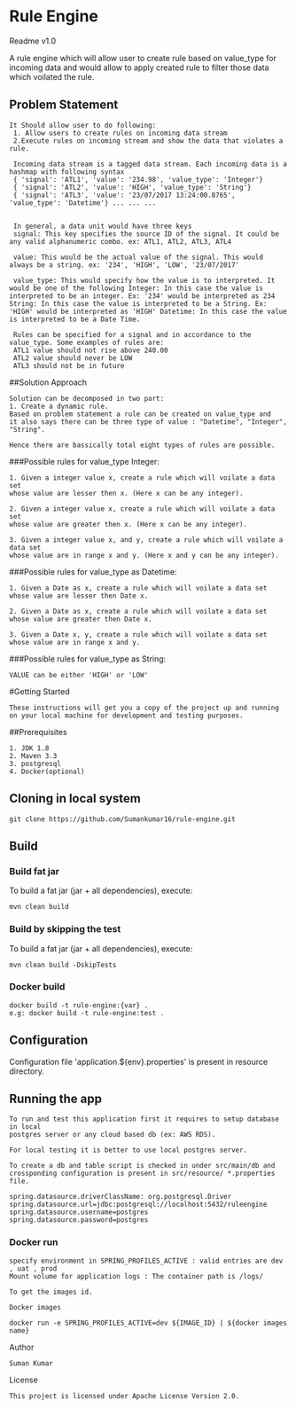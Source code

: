# Rule Engine
Readme v1.0

A rule engine which will allow user to create rule based on value_type for 
incoming data and would allow to apply created rule to filter those data which voilated the rule.
 
## Problem Statement 
```
It Should allow user to do following:
 1. Allow users to create rules on incoming data stream
 2.Execute rules on incoming stream and show the data that violates a rule.
 
 Incoming data stream is a tagged data stream. Each incoming data is a hashmap with following syntax 
 { 'signal': 'ATL1', 'value': '234.98', 'value_type': 'Integer'} 
 { 'signal': 'ATL2', 'value': 'HIGH', 'value_type': 'String'}
 { 'signal': 'ATL3', 'value': '23/07/2017 13:24:00.8765', 'value_type': 'Datetime'} ... ... ...
 
 
 In general, a data unit would have three keys
 signal: This key specifies the source ID of the signal. It could be any valid alphanumeric combo. ex: ATL1, ATL2, ATL3, ATL4 
 
 value: This would be the actual value of the signal. This would always be a string. ex: '234', 'HIGH', 'LOW', '23/07/2017' 
 
 value_type: This would specify how the value is to interpreted. It would be one of the following Integer: In this case the value is interpreted to be an integer. Ex: '234' would be interpreted as 234 String: In this case the value is interpreted to be a String. Ex: 'HIGH' would be interpreted as 'HIGH' Datetime: In this case the value is interpreted to be a Date Time.
 
 Rules can be specified for a signal and in accordance to the value_type. Some examples of rules are:
 ATL1 value should not rise above 240.00 
 ATL2 value should never be LOW
 ATL3 should not be in future
```

##Solution Approach
```
Solution can be decomposed in two part:
1. Create a dynamic rule.
Based on problem statement a rule can be created on value_type and
it also says there can be three type of value : "Datetime", "Integer", "String".

Hence there are bassically total eight types of rules are possible.
```

###Possible rules for value_type Integer:
```
1. Given a integer value x, create a rule which will voilate a data set
whose value are lesser then x. (Here x can be any integer).

2. Given a integer value x, create a rule which will voilate a data set
whose value are greater then x. (Here x can be any integer).

3. Given a integer value x, and y, create a rule which will voilate a data set
whose value are in range x and y. (Here x and y can be any integer).
```

###Possible rules for value_type as Datetime:
```
1. Given a Date as x, create a rule which will voilate a data set
whose value are lesser then Date x.

2. Given a Date as x, create a rule which will voilate a data set
whose value are greater then Date x.

3. Given a Date x, y, create a rule which will voilate a data set
whose value are in range x and y.
``` 

###Possible rules for value_type as String: 
```
VALUE can be either 'HIGH' or 'LOW'

```


#Getting Started 
```
These instructions will get you a copy of the project up and running on your local machine for development and testing purposes.
```

##Prerequisites
```
1. JDK 1.8
2. Maven 3.3
3. postgresql
4. Docker(optional)

```
## Cloning in local system

```
git clone https://github.com/Sumankumar16/rule-engine.git

```

## Build

### Build fat jar
To build a fat jar (jar + all dependencies), execute:

```
mvn clean build
```

### Build by skipping the test
To build a fat jar (jar + all dependencies), execute:

```
mvn clean build -DskipTests
```


### Docker build
```
docker build -t rule-engine:{var} .
e.g: docker build -t rule-engine:test .
```

## Configuration

Configuration file 'application.${env}.properties' is present in resource directory.

## Running the app
```
To run and test this application first it requires to setup database in local
postgres server or any cloud based db (ex: AWS RDS).

For local testing it is better to use local postgres server.

To create a db and table script is checked in under src/main/db and crossponding configuration is present in src/resource/ *.properties file.

spring.datasource.driverClassName: org.postgresql.Driver
spring.datasource.url=jdbc:postgresql://localhost:5432/ruleengine
spring.datasource.username=postgres
spring.datasource.password=postgres

```


### Docker run
```
specify environment in SPRING_PROFILES_ACTIVE : valid entries are dev , uat , prod
Mount volume for application logs : The container path is /logs/

To get the images id.

Docker images 

docker run -e SPRING_PROFILES_ACTIVE=dev ${IMAGE_ID} | ${docker images name}
```


Author
```
Suman Kumar
```

License
```
This project is licensed under Apache License Version 2.0.
```